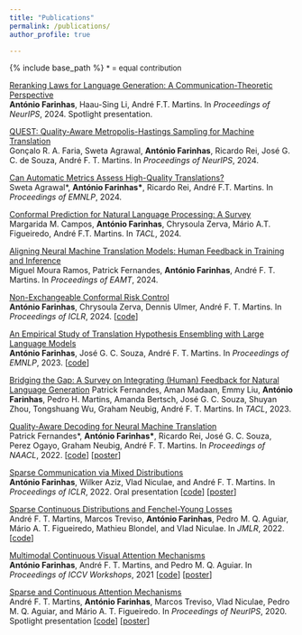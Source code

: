```yaml
---
title: "Publications"
permalink: /publications/
author_profile: true

---
```


{% include base_path %}
<font size="2"> * = equal contribution</font>

[Reranking Laws for Language Generation: A Communication-Theoretic Perspective](https://arxiv.org/abs/2409.07131)  
**António Farinhas**, Haau-Sing Li, André F.T. Martins.
In *Proceedings of NeurIPS*, 2024. Spotlight presentation.

[QUEST: Quality-Aware Metropolis-Hastings Sampling for Machine Translation](https://arxiv.org/abs/2406.00049)  
Gonçalo R. A. Faria, Sweta Agrawal, **António Farinhas**, Ricardo Rei, José G. C. de Souza, André F. T. Martins.
In *Proceedings of NeurIPS*, 2024.

[Can Automatic Metrics Assess High-Quality Translations?](https://arxiv.org/abs/2405.18348)  
Sweta Agrawal\*, **António Farinhas\***, Ricardo Rei, André F.T. Martins.
In *Proceedings of EMNLP*, 2024.

[Conformal Prediction for Natural Language Processing: A Survey](https://arxiv.org/abs/2405.01976)  
Margarida M. Campos, **António Farinhas**, Chrysoula Zerva, Mário A.T. Figueiredo, André F.T. Martins.
In *TACL*, 2024.

[Aligning Neural Machine Translation Models: Human Feedback in Training and Inference](https://arxiv.org/abs/2311.09132)  
Miguel Moura Ramos, Patrick Fernandes, **António Farinhas**, André F. T. Martins.
In *Proceedings of EAMT*, 2024.

[Non-Exchangeable Conformal Risk Control](https://arxiv.org/abs/2310.01262)  
**António Farinhas**, Chrysoula Zerva, Dennis Ulmer, André F. T. Martins.
In *Proceedings of ICLR*, 2024. [[code](https://github.com/deep-spin/non-exchangeable-crc)]

[An Empirical Study of Translation Hypothesis Ensembling with Large Language Models](https://arxiv.org/abs/2310.11430)  
**António Farinhas**, José G. C. Souza, André F. T. Martins.
In *Proceedings of EMNLP*, 2023. [[code](https://github.com/deep-spin/translation-hypothesis-ensembling)]

[Bridging the Gap: A Survey on Integrating (Human) Feedback for Natural Language Generation](https://arxiv.org/abs/2305.00955)
Patrick Fernandes, Aman Madaan, Emmy Liu, **António Farinhas**, Pedro H. Martins, Amanda Bertsch, José G. C. Souza, Shuyan Zhou, Tongshuang Wu, Graham Neubig, André F. T. Martins.
In *TACL*, 2023.

[Quality-Aware Decoding for Neural Machine Translation](https://aclanthology.org/2022.naacl-main.100/)  
Patrick Fernandes\*, **António Farinhas\***, Ricardo Rei, José G. C. Souza, Perez Ogayo, Graham Neubig, André F. T. Martins.
In *Proceedings of NAACL*, 2022. [[code](https://github.com/deep-spin/qaware-decode)] [[poster](https://antonio-farinhas.github.io/documents/2022_NAACL_Poster.pdf)]

[Sparse Communication via Mixed Distributions](https://openreview.net/forum?id=WAid50QschI)  
**António Farinhas**, Wilker Aziz, Vlad Niculae, and André F. T. Martins.
In *Proceedings of ICLR*, 2022. Oral presentation [[code](https://github.com/deep-spin/sparse-communication)] [[poster](https://antonio-farinhas.github.io/documents/2022_ICLR_Poster.pdf)]

[Sparse Continuous Distributions and Fenchel-Young Losses](https://jmlr.org/papers/v23/21-0879.html)  
André F. T. Martins, Marcos Treviso, **António Farinhas**, Pedro M. Q. Aguiar, Mário A. T. Figueiredo, Mathieu Blondel, and Vlad Niculae.
In *JMLR*, 2022. [[code](https://github.com/deep-spin/sparse_continuous_distributions)]

[Multimodal Continuous Visual Attention Mechanisms](https://arxiv.org/abs/2104.03046)  
**António Farinhas**, André F. T. Martins, and Pedro M. Q. Aguiar.
In *Proceedings of ICCV Workshops*, 2021 [[code](https://github.com/deep-spin/vqa-multimodal-continuous-attention)] [[poster](https://antonio-farinhas.github.io/documents/2021_VIPriors_Poster.pdf)]

[Sparse and Continuous Attention Mechanisms](https://arxiv.org/abs/2006.07214)  
André F. T. Martins, **António Farinhas**, Marcos Treviso, Vlad Niculae, Pedro M. Q. Aguiar, and Mário A. T. Figueiredo.
In *Proceedings of NeurIPS*, 2020. Spotlight presentation [[code](https://github.com/deep-spin/mcan-vqa-continuous-attention)] [[poster](https://antonio-farinhas.github.io/documents/2020_NeurIPS_Poster.pdf)]
